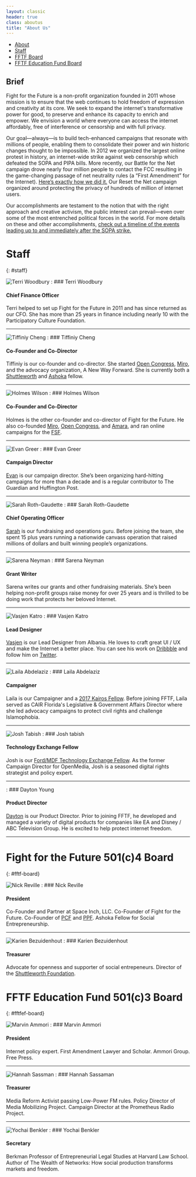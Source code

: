 ```yaml
---
layout: classic
header: true
class: aboutus
title: "About Us"
---
```


* [About](#)
* [Staff](#staff)
* [FFTF Board](#fftf-board)
* [FFTF Education Fund Board](#fftfef-board)

## Brief

Fight for the Future is a non-profit organization founded in 2011 whose mission is to ensure that the web continues to hold freedom of expression and creativity at its core. We seek to expand the internet's transformative power for good, to preserve and enhance its capacity to enrich and empower. We envision a world where everyone can access the internet affordably, free of interference or censorship and with full privacy.

Our goal—always—is to build tech-enhanced campaigns that resonate with millions of people, enabling them to consolidate their power and win historic changes thought to be impossible. In 2012 we organized the largest online protest in history, an internet-wide strike against web censorship which defeated the SOPA and PIPA bills. More recently, our Battle for the Net campaign drove nearly four million people to contact the FCC resulting in the game-changing passage of net neutrality rules (a “First Amendment” for the Internet). [Here’s exactly how we did it.][01] Our Reset the Net campaign organized around protecting the privacy of hundreds of million of internet users.

Our accomplishments are testament to the notion that with the right approach and creative activism, the public interest can prevail—even over some of the most entrenched political forces in the world. For more details on these and other accomplishments, [check out a timeline of the events leading up to and immediately after the SOPA strike.][02]

[01]: https://www.battleforthenet.com/how-we-won/
[02]: http://www.fightforthefuture.org/timeline/

# Staff
{: #staff}

![Terri Woodbury][tw1]
: ### Terri Woodbury

  #### Chief Finance Officer

  Terri helped to set up Fight for the Future in 2011 and has since returned as our CFO.  She has more than 25 years in finance including nearly 10 with the Participatory Culture Foundation.

---

![Tiffiniy Cheng][tc0]
: ### Tiffiniy Cheng

  #### Co-Founder and Co-Director

  Tiffiniy is our co-founder and co-director. She started [Open Congress][tc1], [Miro][tc2], and the advocacy organization, A New Way Forward. She is currently both a [Shuttleworth](https://shuttleworthfoundation.org/fellows/tiffiniy-cheng) and [Ashoka](https://www.ashoka.org/en) fellow.

---

![Holmes Wilson][hw0]
: ### Holmes Wilson

  #### Co-Founder and Co-Director

  Holmes is the other co-founder and co-director of Fight for the Future. He also co-founded [Miro][tc2], [Open Congress][tc1], and [Amara][hw1], and ran online campaigns for the [FSF][hw2].

---

![Evan Greer][eg0]
: ### Evan Greer

  #### Campaign Director

  [Evan][eg1] is our campaign director. She’s been organizing hard-hitting campaigns for more than a decade and is a regular contributor to The Guardian and Huffington Post.

---

![Sarah Roth-Gaudette](/img/page/aboutus/teampic/sarah.png)
: ### Sarah Roth-Gaudette

  #### Chief Operating Officer

  [Sarah][sg1] is our fundraising and operations guru. Before joining the team, she spent 15 plus years running a nationwide canvass operation that raised millions of dollars and built winning people’s organizations.

---

![Sarena Neyman](/img/page/aboutus/teampic/serena.png)
: ### Sarena Neyman

  #### Grant Writer

  Sarena writes our grants and other fundraising materials. She’s been helping non-profit groups raise money for over 25 years and is thrilled to be doing work that protects her beloved Internet.

---

![Vasjen Katro][vk0]
: ### Vasjen Katro

  #### Lead Designer

  [Vasjen][vk1] is our Lead Designer from Albania. He loves to craft great UI / UX and make the Internet a better place. You can see his work on [Dribbble][vk2] and follow him on [Twitter][vk3].

---

![Laila Abdelaziz](/img/page/aboutus/teampic/laila.png)
: ### Laila Abdelaziz

  #### Campaigner

  Laila is our Campaigner and a [2017 Kairos Fellow][la1]. Before joining FFTF, Laila served as CAIR Florida's Legislative & Government Affairs Director where she led advocacy campaigns to protect civil rights and challenge Islamophobia.

---

![Josh Tabish](/img/page/aboutus/teampic/Josh.png)
: ### Josh tabish

  #### Technology Exchange Fellow

  Josh is our [Ford/MDF Technology Exchange Fellow][jt1]. As the former Campaign Director for OpenMedia, Josh is a seasoned digital rights strategist and policy expert. 

---

: ### Dayton Young

  #### Product Director

  [Dayton](https://www.linkedin.com/in/daytonyoung/) is our Product Director. Prior to joining FFTF, he developed and managed a variety of digital products for companies like EA and Disney / ABC Television Group. He is excited to help protect internet freedom.
  
---
[tc0]: /img/page/aboutus/teampic/tiff.png
[tc1]: http://www.opencongress.org/
[tc2]: http://getmiro.com/
[hw0]: /img/page/aboutus/teampic/holmes.png
[hw1]: http://universalsubtitles.org/
[hw2]: http://fsf.org/
[eg0]: /img/page/aboutus/teampic/evan.png
[eg1]: http://twitter.com/evan_greer
[eg2]: http://www.risingtidenorthamerica.org/
[eg3]: http://www.freetarek.com/
[sg1]: https://www.linkedin.com/in/sarah-roth-gaudette-4a432b5
[jl0]: /img/page/aboutus/teampic/jeff.png
[jl1]: http://rubbingalcoholic.com/
[jl2]: http://blog.rubbingalcoholic.com/
[jl3]: https://soundcloud.com/rubbingalcoholic/
[vk0]: /img/page/aboutus/teampic/vasjen.png
[vk1]: http://vasjenkatro.com/
[vk2]: http://dribbble.com/Katro/
[vk3]: https://twitter.com/VasjenKatro/
[cf0]: /img/page/aboutus/teampic/charlie.png
[cf1]: https://twitter.com/DigitalCharlie_
[cf2]: http://peoplesclimate.org/wrap-up/
[la1]: http://www.kairosfellows.org/2017-kairos-fellows/
[tw1]: /img/page/aboutus/teampic/terri.png
[mm1]: /img/page/aboutus/teampic/Mike.png
[mm2]: https://github.com/mikemorris
[jt1]: http://mediademocracyfund.org/matching-technology-talent-with-frontline-social-justice-organizations/


# Fight for the Future 501(c)4 Board
{: #fftf-board}

![Nick Reville](/img/page/aboutus/teampic/npr.png)
: ### Nick Reville

  #### President

  Co-Founder and Partner at Space Inch, LLC. Co-Founder of Fight for the Future. Co-Founder of [PCF](http://www.pculture.org) and [PPF](http://ppolitics.org). Ashoka Fellow for Social Entrepreneurship.

---

![Karien Bezuidenhout](/img/page/aboutus/teampic/karien.png)
: ### Karien Bezuidenhout

  #### Treasurer

  Advocate for openness and supporter of social entrepeneurs. Director of the [Shuttleworth Foundation](https://shuttleworthfoundation.org/).


# FFTF Education Fund 501(c)3 Board
{: #fftfef-board}


![Marvin Ammori](/img/page/aboutus/teampic/marvin.png)
: ### Marvin Ammori

  #### President

  Internet policy expert. First Amendment Lawyer and Scholar. Ammori Group. Free Press.

---

![Hannah Sassman](/img/page/aboutus/teampic/hannah.png)
: ### Hannah Sassaman

  #### Treasurer

  Media Reform Activist passing Low-Power FM rules. Policy Director of Media Mobilizing Project. Campaign Director at the Prometheus Radio Project.

---

![Yochai Benkler](/img/page/aboutus/teampic/benkler.png)
: ### Yochai Benkler

  #### Secretary

  Berkman Professor of Entrepreneurial Legal Studies at Harvard Law School. Author of The Wealth of Networks: How social production transforms markets and freedom.
